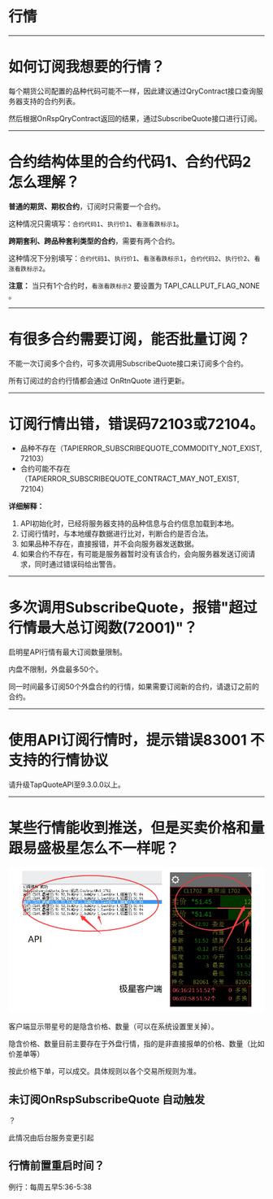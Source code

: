 # 行情

---

# 如何订阅我想要的行情？

每个期货公司配置的品种代码可能不一样，因此建议通过QryContract接口查询服务器支持的合约列表。

然后根据OnRspQryContract返回的结果，通过SubscribeQuote接口进行订阅。

---

# 合约结构体里的合约代码1、合约代码2怎么理解？

**普通的期货、期权合约**，订阅时只需要一个合约。

这种情况只需填写：`合约代码1`、`执行价1`、`看涨看跌标示1`。

**跨期套利、跨品种套利类型的合约**，需要有两个合约。

这种情况下分别填写：`合约代码1`、`执行价1`、`看涨看跌标示1`，`合约代码2`、`执行价2`、`看涨看跌标示2`。

**注意：** 当只有1个合约时，`看涨看跌标示2` 要设置为 TAPI\_CALLPUT\_FLAG\_NONE 。

---

# 有很多合约需要订阅，能否批量订阅？

不能一次订阅多个合约，可多次调用SubscribeQuote接口来订阅多个合约。

所有订阅过的合约行情都会通过 OnRtnQuote 进行更新。

---

# 订阅行情出错，错误码72103或72104。

* 品种不存在（TAPIERROR\_SUBSCRIBEQUOTE\_COMMODITY\_NOT\_EXIST, 72103）
* 合约可能不存在（TAPIERROR\_SUBSCRIBEQUOTE\_CONTRACT\_MAY\_NOT\_EXIST, 72104）

**详细解释：**

1. API初始化时，已经将服务器支持的品种信息与合约信息加载到本地。
2. 订阅行情时，与本地缓存数据进行比对，判断合约是否合法。
3. 如果品种不存在，直接报错，并不会向服务器发送数据。
4. 如果合约不存在，有可能是服务器暂时没有该合约，会向服务器发送订阅请求，同时通过错误码给出警告。

---

# 多次调用SubscribeQuote，报错"超过行情最大总订阅数\(72001\)"？

启明星API行情有最大订阅数量限制。

内盘不限制，外盘最多50个。

同一时间最多订阅50个外盘合约的行情，如果需要订阅新的合约，请退订之前的合约。

---

# 使用API订阅行情时，提示错误83001  不支持的行情协议

请升级TapQuoteAPI至9.3.0.0以上。

---

# 某些行情能收到推送，但是买卖价格和量跟易盛极星怎么不一样呢？

![隐含价格数量](../images/v9_quote_hide_price.png)

客户端显示带星号的是隐含价格、数量（可以在系统设置里关掉）。

隐含价格、数量目前主要存在于外盘行情，指的是非直接报单的价格、数量（比如价差单等）

按此价格下单，可以成交。具体规则以各个交易所规则为准。





##  未订阅OnRspSubscribeQuote 自动触发
？

此情况由后台服务变更引起



## 行情前置重启时间？

例行：每周五早5:36-5:38



